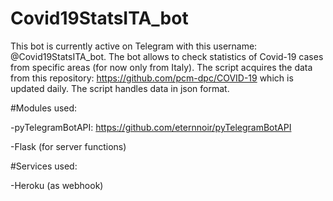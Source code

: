 # Covid19StatsITA_bot
This bot is currently active on Telegram with this username: @Covid19StatsITA_bot.
The bot allows to check statistics of Covid-19 cases from specific areas (for now only from Italy). The script acquires the data from this repository: https://github.com/pcm-dpc/COVID-19 which is updated daily. The script handles data in json format.

#Modules used:

-pyTelegramBotAPI: https://github.com/eternnoir/pyTelegramBotAPI

-Flask (for server functions)


#Services used:

-Heroku (as webhook)
